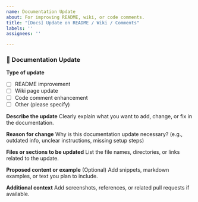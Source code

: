 ```yaml
---
name: Documentation Update
about: For improving README, wiki, or code comments.
title: "[Docs] Update on README / Wiki / Comments"
labels: ''
assignees: ''

---
```


### 📖 Documentation Update

**Type of update**
- [ ] README improvement  
- [ ] Wiki page update  
- [ ] Code comment enhancement  
- [ ] Other (please specify)

**Describe the update**
Clearly explain what you want to add, change, or fix in the documentation.

**Reason for change**
Why is this documentation update necessary? (e.g., outdated info, unclear instructions, missing setup steps)

**Files or sections to be updated**
List the file names, directories, or links related to the update.

**Proposed content or example**
(Optional) Add snippets, markdown examples, or text you plan to include.

**Additional context**
Add screenshots, references, or related pull requests if available.
